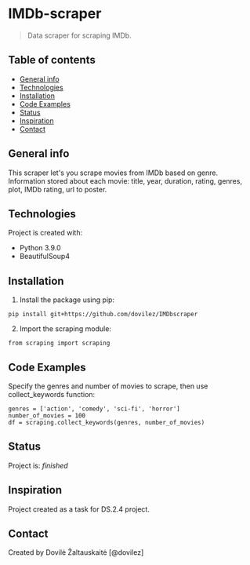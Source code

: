 # IMDb-scraper
> Data scraper for scraping IMDb.

## Table of contents
* [General info](#general-info)
* [Technologies](#technologies)
* [Installation](#installation)
* [Code Examples](#code-examples)
* [Status](#status)
* [Inspiration](#inspiration)
* [Contact](#contact)

## General info
This scraper let's you scrape movies from IMDb based on genre. Information stored about each movie: title, year, duration, rating, genres, plot, IMDb rating, url to poster.

## Technologies
Project is created with:
* Python 3.9.0
* BeautifulSoup4

## Installation
1. Install the package using pip:
```
pip install git+https://github.com/dovilez/IMDbscraper
```
2. Import the scraping module:
```
from scraping import scraping
```

## Code Examples
Specify the genres and number of movies to scrape, then use collect_keywords function:
```
genres = ['action', 'comedy', 'sci-fi', 'horror']
number_of_movies = 100
df = scraping.collect_keywords(genres, number_of_movies)
```


## Status
Project is: _finished_

## Inspiration
Project created as a task for DS.2.4 project.

## Contact
Created by Dovilė Žaltauskaitė [@dovilez] 
